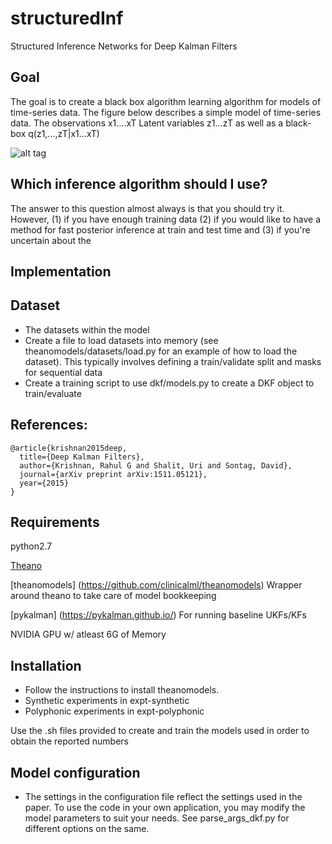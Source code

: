 # structuredInf
Structured Inference Networks for Deep Kalman Filters 

## Goal
The goal is to create a black box algorithm learning algorithm for models of time-series data. 
The figure below describes a simple model of time-series data. The observations x1....xT 
Latent variables z1...zT as well as a black-box q(z1,...,zT|x1...xT)

![alt tag](https://raw.githubusercontent.com/clinicalml/structuredinference/master/images/dkf.png?token=AA5BDGHzqw3UohY9Kkd-Wj2JXCWCye7cks5XZ4y8wA%3D%3D)

## Which inference algorithm should I use?
The answer to this question almost always is that you should try it. However, (1) if you have enough training data (2)
if you would like to have a method for fast posterior inference at train and test time and (3) if you're uncertain about the 

## Implementation

## Dataset
* The datasets within the model
* Create a file to load datasets into memory (see theanomodels/datasets/load.py for an example of how to load the dataset). This typically involves defining a train/validate split and masks for sequential data
* Create a training script to use dkf/models.py to create a DKF object to train/evaluate


## References: 
```
@article{krishnan2015deep,
  title={Deep Kalman Filters},
  author={Krishnan, Rahul G and Shalit, Uri and Sontag, David},
  journal={arXiv preprint arXiv:1511.05121},
  year={2015}
}
```

## Requirements
python2.7

[Theano](https://github.com/Theano/Theano)

[theanomodels] (https://github.com/clinicalml/theanomodels) Wrapper around theano to take care of model bookkeeping

[pykalman] (https://pykalman.github.io/) For running baseline UKFs/KFs

NVIDIA GPU w/ atleast 6G of Memory

## Installation
* Follow the instructions to install theanomodels.
* Synthetic experiments in expt-synthetic
* Polyphonic experiments in expt-polyphonic

Use the .sh files provided to create and train the models used in order to obtain the reported numbers

## Model configuration
* The settings in the configuration file reflect the settings used in the paper. To use the code in your own application, 
you may modify the model parameters to suit your needs. See parse_args_dkf.py for different options on the same. 

